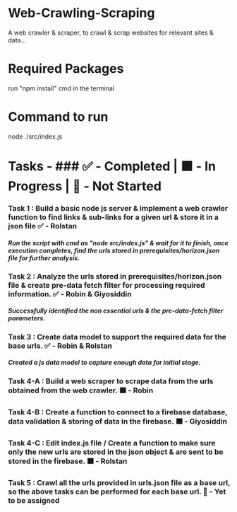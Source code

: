 # Web-Crawling-Scraping

A web crawler & scraper, to crawl & scrap websites for relevant sites & data...

# Required Packages

run "npm install" cmd in the terminal

# Command to run 

node ./src/index.js

# Tasks - ### ✅ - Completed | 🟧 - In Progress | 🔲 - Not Started 

### Task 1 : Build a basic node js server & implement a web crawler function to find links & sub-links for a given url & store it in a json file ✅ - Rolstan

##### Run the script with cmd as "node src/index.js" & wait for it to finish, once execution completes, find the urls stored in prerequisites/horizon.json file for further analysis.

### Task 2 : Analyze the urls stored in prerequisites/horizon.json file & create pre-data fetch filter for processing required information. ✅ - Robin & Giyosiddin 

##### Successfully identified the non essential urls & the pre-data-fetch filter parameters.

### Task 3 : Create data model to support the required data for the base urls. ✅ - Robin & Rolstan

##### Created a js data model to capture enough data for initial stage. 

### Task 4-A : Build a web scraper to scrape data from the urls obtained from the web crawler. 🟧 - Robin

### Task 4-B : Create a function to connect to a firebase database, data validation & storing of data in the firebase. 🟧 - Giyosiddin

### Task 4-C : Edit index.js file / Create a function to make sure only the new urls are stored in the json object & are sent to be stored in the firebase. 🟧 - Rolstan

### Task 5 : Crawl all the urls provided in urls.json file as a base url, so the above tasks can be performed for each base url. 🔲 - Yet to be assigned
